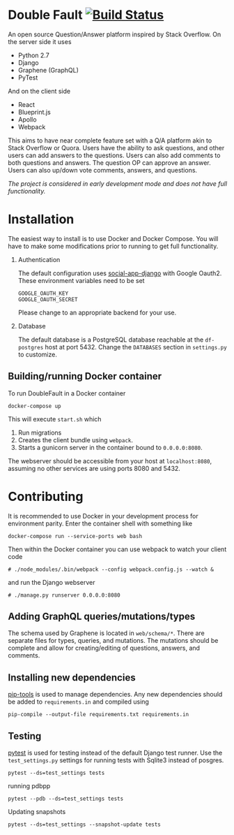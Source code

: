 # Double Fault [![Build Status](https://travis-ci.org/lawrlee/doublefault.svg?branch=master)](https://travis-ci.org/lawrlee/doublefault)

An open source Question/Answer platform inspired by Stack Overflow. On the server side it uses

- Python 2.7
- Django
- Graphene (GraphQL)
- PyTest

And on the client side

- React
- Blueprint.js
- Apollo
- Webpack

This aims to have near complete feature set with a Q/A platform akin to Stack Overflow or Quora. 
Users have the ability to ask questions, and other users can add answers to the questions. Users 
can also add comments to both questions and answers. The question OP can approve an answer. Users
can also up/down vote comments, answers, and questions. 

*The project is considered in early development mode and does not have full functionality.* 

# Installation

The easiest way to install is to use Docker and Docker Compose. You will have to make
some modifications prior to running to get full functionality.

1. Authentication

   The default configuration uses [social-app-django](https://github.com/python-social-auth/social-app-django) with Google Oauth2. These environment
   variables need to be set
   
   ```
   GOOGLE_OAUTH_KEY
   GOOGLE_OAUTH_SECRET
   ```
   
   Please change to an appropriate backend for your use.
   
2. Database

   The default database is a PostgreSQL database reachable at the `df-postgres` host at port 5432. Change
   the `DATABASES` section in `settings.py` to customize.

  
## Building/running Docker container

To run DoubleFault in a Docker container

```commandline
docker-compose up
```

This will execute `start.sh` which

1. Run migrations
1. Creates the client bundle using `webpack`.
1. Starts a gunicorn server in the container bound to `0.0.0.0:8080`.

The webserver should be accessible from your host at `localhost:8080`, assuming no
other services are using ports 8080 and 5432.

# Contributing

It is recommended to use Docker in your development process for environment parity. Enter
the container shell with something like

```commandline
docker-compose run --service-ports web bash
```

Then within the Docker container you can use webpack to watch your client code

```commandline
# ./node_modules/.bin/webpack --config webpack.config.js --watch &
```

and run the Django webserver

```commandline
# ./manage.py runserver 0.0.0.0:8080
```

## Adding GraphQL queries/mutations/types

The schema used by Graphene is located in `web/schema/*`. There are separate files for 
types, queries, and mutations. The mutations should be complete and allow for creating/editing
of questions, answers, and comments. 

## Installing new dependencies

[pip-tools](https://github.com/jazzband/pip-tools) is used to manage dependencies. Any new 
dependencies should be added to `requirements.in` and compiled using

```commandline
pip-compile --output-file requirements.txt requirements.in
```

## Testing

[pytest](https://docs.pytest.org/en/latest/) is used for testing instead of the default Django test runner. Use the `test_settings.py` settings for running tests with Sqlite3 instead of posgres.

```commandline
pytest --ds=test_settings tests
```

running pdbpp

```commandline
pytest --pdb --ds=test_settings tests
```

Updating snapshots

```commandline
pytest --ds=test_settings --snapshot-update tests
```